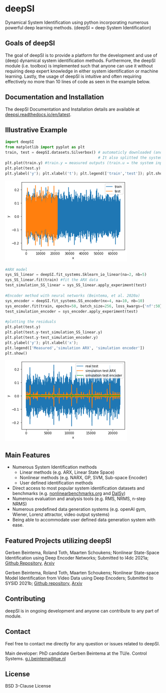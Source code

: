 
# deepSI
 
Dynamical System Identification using python incorporating numerous powerful deep learning methods. (deepSI = deep System Identification)

## Goals of deepSI

The goal of deepSI is to provide a platform for the development and use of (deep) dynamical system identification methods. 
Furthermore, the deepSI module (i.e. toolbox) is implemented such that anyone can use it without requiring deep expert knowledge in either system identification or machine learning. 
Lastly, the usage of deepSI is intuitive and often requiring effectively no more than 10 lines of code as seen in the example below. 

## Documentation and Installation

The deepSI Documentation and Installation details are available at [deepsi.readthedocs.io/en/latest](https://deepsi.readthedocs.io/en/latest/). 

## Illustrative Example

```python
import deepSI
from matplotlib import pyplot as plt
train, test = deepSI.datasets.Silverbox() # automaticly downloaded (and cashed) the system data
                                          # It also splitted the systems into two instances of System_data
plt.plot(train.y) #train.y = measured outputs (train.u = the system inputs)
plt.plot(test.y)
plt.ylabel('y'); plt.xlabel('t'); plt.legend(['train','test']); plt.show()
```

![image](docs/images/silverboxfigure.png)

```python
#ARX model
sys_SS_linear = deepSI.fit_systems.Sklearn_io_linear(na=2, nb=5) 
sys_SS_linear.fit(train) #fit the ARX data 
test_simulation_SS_linear = sys_SS_linear.apply_experiment(test)

#Encoder method with neural networks (Beintema, et al. 2020a)
sys_encoder = deepSI.fit_systems.SS_encoder(nx=4, na=10, nb=10) 
sys_encoder.fit(train, epochs=50, batch_size=256, loss_kwargs={'nf':50}, sim_val=test[:5000]) #batch optimization with a validation rutine
test_simulation_encoder = sys_encoder.apply_experiment(test)

#plotting the residuals
plt.plot(test.y)
plt.plot(test.y-test_simulation_SS_linear.y)
plt.plot(test.y-test_simulation_encoder.y)
plt.ylabel('y'); plt.xlabel('x'); 
plt.legend(['Measured','simulation ARX', 'simulation encoder'])
plt.show()
```

![test set results ARX and SS encoder](docs/images/silverbox_arx_encoder.png)

## Main Features

* Numerous System Identification methods
    * Linear methods (e.g. ARX, Linear State Space)
    * Nonlinear methods (e.g. NARX, GP, SVM, Sub-space Encoder)
    * User defined identification methods 
* Direct access to most popular system identification datasets and benchmarks (e.g. [nonlinearbenchmarks.org](http://www.nonlinearbenchmark.org/) and [DaISy](https://homes.esat.kuleuven.be/~tokka/daisydata.html))
* Numerous evaluation and analysis tools (e.g. RMS, NRMS, n-step NRMS)
* Numerous predefined data generation systems (e.g. openAI gym, Wiener, Lorenz attractor, video output systems)
* Being able to accommodate user defined data generation system with ease.

## Featured Projects utilizing deepSI

Gerben Beintema, Roland Toth, Maarten Schoukens; Nonlinear State-Space Identification using Deep Encoder Networks; Submitted to l4dc 2021a; [Github Repository](https://github.com/GerbenBeintema/SS-encoder-WH-Silver), [Arxiv](https://arxiv.org/abs/2012.07721)

Gerben Beintema, Roland Toth, Maarten Schoukens; Nonlinear State-space Model Identification from Video Data using Deep Encoders; Submitted to SYSID 2021b; [Github repository](https://github.com/GerbenBeintema/SS-encoder-video), [Arxiv](https://arxiv.org/abs/2012.07721)

## Contributing

deepSI is in ongoing development and anyone can contribute to any part of module.


## Contact

Feel free to contact me directly for any question or issues related to deepSI.

Main developer: PhD candidate Gerben Beintema at the TU/e. Control Systems. g.i.beintema@tue.nl

## License

BSD 3-Clause License